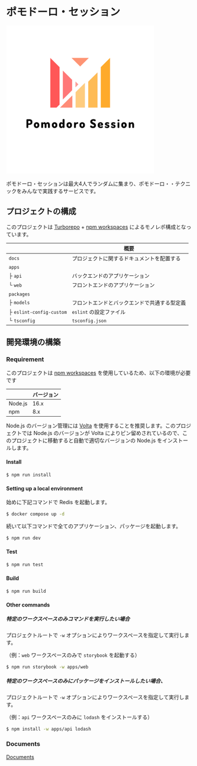 # ポモドーロ・セッション

<img src="./docs/logo_transparent.png" alt="Pomodoro Session" width="400" height="400">

ポモドーロ・セッションは最大4人でランダムに集まり、ポモドーロ・・テクニックをみんなで実践するサービスです。


## プロジェクトの構成

このプロジェクトは [Turborepo](https://turborepo.org/) + [npm workspaces](https://docs.npmjs.com/cli/v8/using-npm/workspaces/) によるモノレポ構成となっています。

|  | 概要 |
----|---- 
| `docs` | プロジェクトに関するドキュメントを配置する |
| `apps` |  |
| ├ `api` | バックエンドのアプリケーション |
| └ `web` | フロントエンドのアプリケーション |
| `packages` |  |
| ├ `models` | フロントエンドとバックエンドで共通する型定義 |
| ├ `eslint-config-custom` | `eslint` の設定ファイル |
| └ `tsconfig` | `tsconfig.json` |

## 開発環境の構築

### Requirement

このプロジェクトは [npm workspaces](https://docs.npmjs.com/cli/v8/using-npm/workspaces/) を使用しているため、以下の環境が必要です


|  | バージョン |
----|---- 
| Node.js | 16.x |
| npm | 8.x |

Node.js のバージョン管理には [Volta](https://volta.sh/) を使用することを推奨します。このプロジェクトでは Node.js のバージョンが Volta によりピン留めされているので、このプロジェクトに移動すると自動で適切なバージョンの Node.js をインストールします。

#### Install

```sh
$ npm run install
```

#### Setting up a local environment

始めに下記コマンドで Redis を起動します。

```sh
$ docker compose up -d
```

続いて以下コマンドで全てのアプリケーション、パッケージを起動します。

```sh
$ npm run dev
```

#### Test

```sh
$ npm run test
```

#### Build

```sh
$ npm run build
```

#### Other commands

##### 特定のワークスペースのみコマンドを実行したい場合

プロジェクトルートで `-w` オプションによりワークスペースを指定して実行します。

（例：`web` ワークスペースのみで `storybook` を起動する）

```sh
$ npm run storybook -w apps/web
```

##### 特定のワークスペースのみにパッケージをインストールしたい場合、

プロジェクトルートで `-w` オプションによりワークスペースを指定して実行します。

（例：`api` ワークスペースのみに `lodash` をインストールする）

```sh
$ npm install -w apps/api lodash
```

### Documents

[Documents](./docs/README.md)
